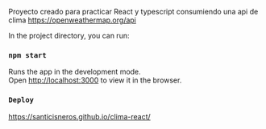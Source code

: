 Proyecto creado para practicar React y typescript consumiendo una api de clima https://openweathermap.org/api

In the project directory, you can run:

### `npm start`

Runs the app in the development mode.\
Open [http://localhost:3000](http://localhost:3000) to view it in the browser.
### `Deploy`
https://santicisneros.github.io/clima-react/
